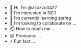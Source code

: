 - 👋 Hi, I’m @zzozzo0427
- 👀 I’m interested in NCT
- 🌱 I’m currently learning spring
- 💞️ I’m looking to collaborate on ...
- 📫 How to reach me ...
- 😄 Pronouns: ...
- ⚡ Fun fact: ...

<!---
zzozzo0427/zzozzo0427 is a ✨ special ✨ repository because its `README.md` (this file) appears on your GitHub profile.
You can click the Preview link to take a look at your changes.
--->
